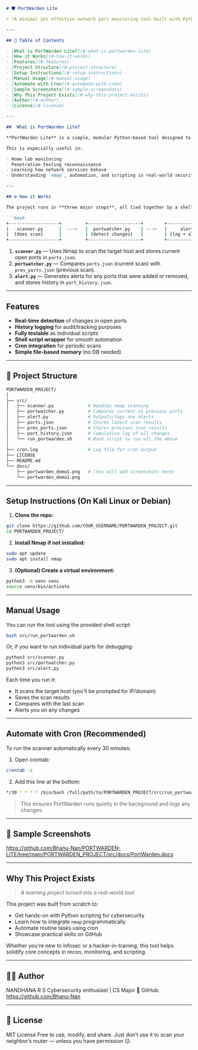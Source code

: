 


````markdown
# 🛡 PortWarden Lite

> *A minimal yet effective network port monitoring tool built with Python & Nmap.*

---

## 📖 Table of Contents

- [What is PortWarden Lite?](#-what-is-portwarden-lite)
- [How it Works](#-how-it-works)
- [Features](#-features)
- [Project Structure](#-project-structure)
- [Setup Instructions](#-setup-instructions)
- [Manual Usage](#-manual-usage)
- [Automate with Cron](#-automate-with-cron)
- [Sample Screenshots](#-sample-screenshots)
- [Why This Project Exists](#-why-this-project-exists)
- [Author](#-author)
- [License](#-license)

---

##  What is PortWarden Lite?

**PortWarden Lite** is a simple, modular Python-based tool designed to monitor the open ports on a target system or server. It helps detect when new services start (or stop) running by scanning and comparing port states over time.

This is especially useful in:

- Home lab monitoring
- Penetration testing reconnaissance
- Learning how network services behave
- Understanding `nmap`, automation, and scripting in real-world security workflows

---

## ⚙ How it Works

The project runs in **three major steps**, all tied together by a shell script:

```bash
+-------------------+         +--------------------+        +-------------------+
|   scanner.py      |  --->   |  portwatcher.py    | --->   |     alert.py      |
|  (does scan)      |         | (detect changes)   |        | (log + alerting)  |
+-------------------+         +--------------------+        +-------------------+
````

1. **`scanner.py`** — Uses Nmap to scan the target host and stores current open ports in `ports.json`.
2. **`portwatcher.py`** — Compares `ports.json` (current scan) with `prev_ports.json` (previous scan).
3. **`alert.py`** — Generates alerts for any ports that were added or removed, and stores history in `port_history.json`.

---

##  Features

*  **Real-time detection** of changes in open ports
*  **History logging** for audit/tracking purposes
*  **Fully testable** as individual scripts
*  **Shell script wrapper** for smooth automation
*  **Cron integration** for periodic scans
*  **Simple file-based memory** (no DB needed)

---

## 📁 Project Structure

```bash
PORTWARDEN_PROJECT/
│
├── src/
│   ├── scanner.py             # Handles nmap scanning
│   ├── portwatcher.py         # Compares current vs previous ports
│   ├── alert.py               # Outputs/logs any alerts
│   ├── ports.json             # Stores latest scan results
│   ├── prev_ports.json        # Stores previous scan results
│   ├── port_history.json      # Cumulative log of all changes
│   └── run_portwarden.sh      # Bash script to run all the above
│
├── cron.log                   # Log file for cron output
├── LICENSE
├── README.md
└── docs/
    ├── portwarden_demo1.png   # (You will add screenshots here)
    └── portwarden_demo2.png
```

---

##  Setup Instructions (On Kali Linux or Debian)

1. **Clone the repo:**

```bash
git clone https://github.com/YOUR_USERNAME/PORTWARDEN_PROJECT.git
cd PORTWARDEN_PROJECT/
```

2. **Install Nmap if not installed:**

```bash
sudo apt update
sudo apt install nmap
```

3. **(Optional) Create a virtual environment:**

```bash
python3 -m venv venv
source venv/bin/activate
```

---

##  Manual Usage

You can run the tool using the provided shell script:

```bash
bash src/run_portwarden.sh
```

Or, if you want to run individual parts for debugging:

```bash
python3 src/scanner.py
python3 src/portwatcher.py
python3 src/alert.py
```

Each time you run it:

* It scans the target host (you’ll be prompted for IP/domain)
* Saves the scan results
* Compares with the last scan
* Alerts you on any changes

---

##  Automate with Cron (Recommended)

To run the scanner automatically every 30 minutes:

1. Open crontab:

```bash
crontab -e
```

2. Add this line at the bottom:

```bash
*/30 * * * * /bin/bash /full/path/to/PORTWARDEN_PROJECT/src/run_portwarden.sh >> /full/path/to/PORTWARDEN_PROJECT/cron.log 2>&1
```

> This ensures PortWarden runs quietly in the background and logs any changes.

---

## 📸 Sample Screenshots
https://github.com/Bhanu-Nan/PORTWARDEN-LITE/tree/main/PORTWARDEN_PROJECT/src/docs/PortWarden.docs


---

##  Why This Project Exists

> *A learning project turned into a real-world tool.*

This project was built from scratch to:

* Get hands-on with Python scripting for cybersecurity
* Learn how to integrate `nmap` programmatically
* Automate routine tasks using cron
* Showcase practical skills on GitHub

Whether you're new to infosec or a hacker-in-training, this tool helps solidify core concepts in recon, monitoring, and scripting.

---

## 🙋‍♂️ Author

NANDHANA R S
Cybersecurity enthusiast | CS Major
📍 GitHub: https://github.com/Bhanu-Nan

---

## 📜 License

MIT License
Free to use, modify, and share. Just don’t use it to scan your neighbor’s router — unless you have permission 😉.





